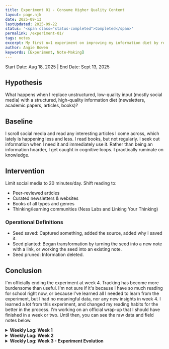 ```yaml
---
title: Experiment 01 - Consume Higher Quality Content
layout: page.njk
date: 2025-09-13
lastUpdated: 2025-09-22
status: '<span class="status-completed">Completed</span>'
permalink: /experiment-01/
tags: notes
excerpt: My first n=1 experiment on improving my information diet by replacing low-quality, unstructured input with high-quality, curated content.
author: Angie Bowen
keywords: [Experiment, Note-Making]
---
```


Start Date: Aug 18, 2025 | End Date: Sept 13, 2025

## Hypothesis
What happens when I replace unstructured, low-quality input (mostly social media) with a structured, high-quality information diet (newsletters, academic papers, articles, books)?

## Baseline
I scroll social media and read any interesting articles I come across, which lately is happening less and less. I read books, but not regularly. I seek out information when I need it and immediately use it. Rather than being an information hoarder, I get caught in cognitive loops. I practically ruminate on knowledge.

## Intervention
Limit social media to 20 minutes/day.
Shift reading to:
- Peer-reviewed articles
- Curated newsletters & websites
- Books of all types and genres
- Thinking/learning communities (Ness Labs and Linking Your Thinking)

### Operational Definitions
- Seed saved: Captured something, added the source, added why I saved it.
- Seed planted: Began transformation by turning the seed into a new note with a link, or working the seed into an existing note.
- Seed pruned: Information deleted.

## Conclusion
I'm officially ending the experiment at week 4. Tracking has become more burdensome than useful. I'm not sure if it's because I have so much reading for school right now, or because I've learned all I needed to learn from the experiment, but I had no meaningful data, nor any new insights in week 4. I learned a lot from this experiment, and changed my reading habits for the better in the process. I'm working on an official wrap-up that I should have finished in a week or two. Until then, you can see the raw data and field notes below.

<!-- Add your weekly logs and field notes here as needed -->

<details>
<summary><strong>Weekly Log: Week 1</strong></summary>

### Daily Logs
**Date: 2025-08-18**  
Building: 3 hours  
Created Random Knowledge Generator tool in PHP

**Date: 2025-08-19**  
Reading: 60 minutes  
Social media: 0/20 min  
Content:  
Blog Post - 0 Seeds Saved  
Textbook Chapter - 3 Seeds Saved  
Blog Post - 1 Seed Saved  
Total Seeds Saved: 4

**Date: 2025-08-20**  
Reading: 30 minutes  
Social media: 20/20 min  
Content:  
Blog Post - 1 Seed Saved  
Blog Post - 0 Seeds Saved  
Blog Post - 1 Seed Saved  
Total Seeds Saved: 2

**Date: 2025-08-21**  
Reading: 30 minutes  
Social media: 20/20 min  
Content:  
Blog Post - 1 Seed Saved  
Journal Article - 2 Seeds Saved  
Blog Post from Social Media - 0 Seeds Saved  
Total Seeds Saved: 3

**Date: 2025-08-22**  
Reading: 60 minutes  
Social media: 10/20 min  
Content:  
Journal Article - 0 Seeds Saved  
Blog Post - 1 Seed Saved  
Blog Post - 0 Seeds Saved  
Textbook Chapter - 2 Seeds Saved  
Total Seeds Saved: 3

**Dates: 2025-08-23 | 2025-08-24**  
No tracking. Rest days.

#### Weekly Review
- **13 Items Consumed**
- **12 Seeds Saved**
- **4 Seeds Planted**
- **2 Seeds Pruned**
- **92% Seed Generation Rate**
- **33% Plant Rate**
- **17% Prune Rate**

**This Week:**
- Limited social media forced more engagement.
- Structured reading created more unexpected connections.

**Next Week:**
- Track titles and sources consistently.
- Unsubscribe from half of the newsletters.
- Use Readwise for unscheduled reading.

#### Field Notes
**2025-08-18:**
I had an idea for a tool containing all my favorite thinking sites, with a button to get a random article. It seemed perfect for this experiment. I totally vibe-coded it in PHP. And since I don't know PHP, it ate up my time for the day. It was my first time vibe-coding, and it was pretty fun. It was probably a form of procrastination, but I think it'll be a useful tool for the coming weeks. Either way, I love my Random Knowledge Generator!

**2025-08-19:**
Social media was more productive. With only 20 minutes allowed, I had to focus on actual engagement rather than mindless scrolling.
Unscheduled reading becomes invisible. When I read outside my designated blocked times, I didn't take notes, didn't log it, and didn't even track it as reading time. This surprised me. When reading isn't scheduled, it becomes completely automatic and passive.
I signed up for Readwise to sync highlights to my mind garden automatically. Maybe it'll help some with the unscheduled reading. You can even include notes with your highlights so I can reflect when I save.
Though I didn't plant any seeds while reading one of the blog posts, it still contributed to an interesting connection I made between all three readings.

**2025-08-20:**
The single academic reading produced more notes than the two blog posts combined, which only yielded one note between them.

**2025-08-22:**
This is the second time this week that I've been able to connect multiple readings together, even though I chose them spontaneously. Today, I was able to connect the two blog posts I read to the textbook reading I had.

</details>

<details>
<summary><strong>Weekly Log: Week 2</strong></summary>

### Daily Logs
**Date: 2025-08-25**  
Content:  
Everything I Know about Self-Publishing (Kevin Kelly) — Blog — 2 Seeds Saved  
A Treatise on AI Chatbots Undermining the Enlightenment — Digital Garden Article — 3 Seeds Saved  
Don’t delegate understanding — Blog Post — 1 Seed Saved  
Dainton & Zelley (2022), Applying Communication Theory for Professional Life — Textbook — 0 Seeds Saved (deep-work; foundational)  
Total Seeds Saved: 6

**Date: 2025-08-26**  
Content:  
A Public Academic — Newsletter — 2 Seeds Saved  
Cromwell, Haase, & Vladova (2023), Personality and Individual Differences — Journal Article — 0 Seeds Saved (deep-work; foundational)  
Total Seeds Saved: 2

**Date: 2025-08-27**  
Content:  
Why You Shouldn’t Take Notes on Papers or Lectures — Newsletter — 1 Seed Saved  
Have You Ever Had That Feeling That You KNOW Something but Can’t Explain? (Bianca Pereira) — Newsletter — 1 Seed Saved  
Torrance (1965), Daedalus — Journal Article — 0 Seeds Saved (deep-work; foundational)  
Total Seeds Saved: 2

**Date: 2025-08-28**  
Content:  
What Is Charisma? — Newsletter — 2 Seeds Saved  
Total Seeds Saved: 2

**Dates: 2025-08-29 – 2025-08-31**  
No tracking. Rest/health days (autoimmune flare starting 08/28).

#### Weekly Review
- **10 Items Consumed**
- **12 Seeds Saved**
- **5 Seeds Planted**
- **2 Seeds Pruned**
- **120% Seed Generation Rate**
- **41% Plant Rate**
- **16% Prune Rate**

**This Week:**
- Some friction emerged this week from different modes of reading.
- Newsletters are still dominating my reading. They're producing seeds but I need more variety.
- An autoimmune flare up cut the week short.

**Next Week:**
- Balance measurement with organic discovery.
- Branch out from newsletters. Add some book chapters.
- Remain mindful of pressure to save seeds.

#### Field Notes
**2025-08-25:**
I noticed a feeling of anxiety while reading Kevin Kelly's self-publishing article. Even though I wasn't expecting to save anything from it, I felt some stress halfway through when I had yet to save a seed. The experiment is creating subtle pressure that interferes with my natural reading patterns.
I finally remembered to use my random article generator and found the Maggie Appleton article. I have a feeling this is an amazing resource I've been neglecting. If I don't use it then it's creation was just procrastination after all.

**2025-08-26:**
Sometimes I need to let myself fall down rabbit holes. Daily logging is revealing some extremely useful patterns but it's also killing some of my natural curiosity. When tracking everything, it becomes impossible to explore topics freely and get into a flow with the information. Today I chose to abandon logging temporarily and jumped into an epistemic disclosure statements rabbit hole.
Academic papers and textbooks for my coursework and capstone tend to bypass the seed phase. It's deep work where new information is immediately processed into new notes or existing evergreen notes.

**2025-08-28:**
Autoimmune flare-up began, limiting my cognitive capacity for remainder of week.

</details>

<details>
<summary><strong>Weekly Log: Week 3 - Experiment Evolution</strong></summary>

### Daily Logs
**Dates: 2025-09-01 – 2025-09-04**  
Content:  
Dainton & Zelley (2022), Applying Communication Theory for Professional Life (Chapters 3 & 5) — Textbook — 0 Seeds Saved (deep-work; foundational)  
Coursework: Cognitive and Cultural Communication Theories — Academic Articles — 0 Seeds Saved (deep-work; foundational)  
Total Seeds Saved: 0

Sprouts Planted: 11

Evergreens Grown: 1 (Theory application in educational setting)

Communication Theory Map of Content Created

**Date: 2025-09-05**  
Content:  
Museum of Color — Essay — 0 Seeds Saved (soul-reading)  
Total Seeds Saved: 0

**Dates: 2025-09-06 – 2025-09-07**  
Rest Days

#### Weekly Review
- **12 Items Consumed**
- **0 Seeds Saved**
- **11 Sprouts Planted**
- **1 Evergreen Grown**

**Experiment Evolution - New Reading Taxonomy**
Discovered Reading Types:
- Seed-Reading: Newsletters and blog posts where I may be quickly introduced to a new concept. I create a seed so I can come back to it and learn more about it.
- Deep-Reading: Academic, informative non-fiction. Information is immediately processed into new notes or existing evergreen notes.
- Serendipitous Reading: Falling down rabbit holes (I only track the source of the fall).
- Relaxing Reading: Fiction & pulp. For me, horror, dystopia, fantasy, auto-bios of extreme and complex people.
- Soul Reading: Art, poetry, writing from people I deeply resonate with. Very often unexpected surprises from any form.

**Updated Tracking (Starting Week 4):**
- Total seeds saved weekly with source type
- Total sprouts planted weekly with source type
- Total evergreens grown weekly with source type
- Connections made this week
- Relaxing Reading: What and duration
- Soul Reading: What it was and how it fed me
- Rabbit Hole: What caused the fall & topic

#### Field Notes
It's 1am, Friday morning, and the last day of reading for week 3 of my planned 8 week experiment. Course reading and work took the entire week, and sitting here in the quiet of the witching hour, my favorite time for personal relaxation, is the first time I've had to read something just for myself all week.

I choose an essay from Emergence Magazine, Museum of Color. I'm a painter. I have a deep love of natural pigments. I devoured the article, taking in every word, and saving no seeds in the process. This wasn't a seed bearing article, it was a soul feeding article. I didn't need to save or capture anything (other than bookmarking it so I can read it again).

At first I thought this was a sign that it's time to wrap up experiment 01 early and declare it a rousing success. Changing my information diet did so much more than expected. I expected both a higher quantity and quality of seeds, notes, and insights, which my new diet did produce. However, it's also changing the way I take notes and seeds just aren't a great indicator of these changes.

Because I saved no new seeds this week. Instead I planted 11 new sprout notes, created a map of content, and grew one evergreen note. The entire first semester of my program is focused on theory. So this week was spent building the "Communication Theory" MOC with the first 12 theories, covering cognition and culture. I made a connection on how one of the theories could be used in an educational setting, which grew one of the sprout notes into an evergreen with my own added insights.

Bonus: I've also noticed an improvement in my attention span since moving away from the click-bait nature of social media.

However, after giving it some further thought, I think I would rather tweak the experiment some and see what else I might learn about this personal taxonomy that I'm excitedly watching emerge.

</details>

